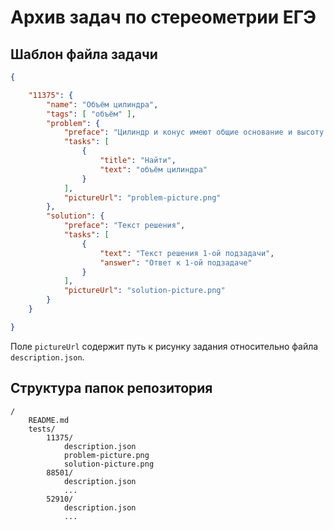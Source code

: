 # Архив задач по стереометрии ЕГЭ

## Шаблон файла задачи
```json
{

	"11375": { 
		"name": "Объём цилиндра",
		"tags": [ "объём" ],
		"problem": {
			"preface": "Цилиндр и конус имеют общие основание и высоту. Объём конуса равен 25.",
			"tasks": [
				{ 
					"title": "Найти",
					"text": "объём цилиндра"
				}
			],
			"pictureUrl": "problem-picture.png"
		},
		"solution": {
			"preface": "Текст решения",
			"tasks": [
				{
					"text": "Текст решения 1-ой подзадачи",
					"answer": "Ответ к 1-ой подзадаче"
				}
			],
			"pictureUrl": "solution-picture.png"
		}
	}

}
```
Поле `pictureUrl` содержит путь к рисунку задания относительно файла `description.json`.

## Структура папок репозитория
```
/
	README.md
	tests/
		11375/
			description.json
			problem-picture.png
			solution-picture.png
		88501/
			description.json
			...
		52910/
			description.json
			...
```







